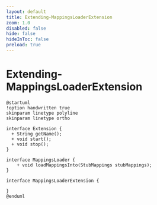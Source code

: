 ```yaml
---
layout: default 
title: Extending-MappingsLoaderExtension  
zoom: 1.0   
disabled: false 
hide: false 
hideInToc: false    
preload: true   
---
```



# Extending-MappingsLoaderExtension   

<Transform :scale="1.0">

```plantuml
@startuml
!option handwritten true
skinparam linetype polyline
skinparam linetype ortho

interface Extension {
  + String getName();
  + void start();
  + void stop();
}

interface MappingsLoader {
    + void loadMappingsInto(StubMappings stubMappings);
}

interface MappingsLoaderExtension {

}
@enduml
```
</Transform>